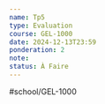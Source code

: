 ```yaml
---
name: Tp5
type: Evaluation
course: GEL-1000
date: 2024-12-13T23:59
ponderation: 2
note:
status: À Faire
---
```

#school/GEL-1000  

